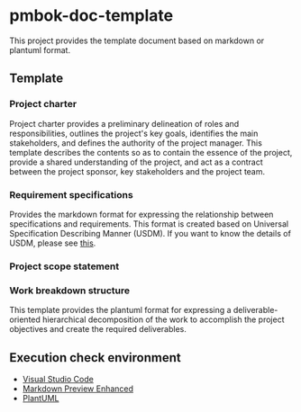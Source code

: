 # pmbok-doc-template

This project provides the template document based on markdown or plantuml format.

## Template

### Project charter

Project charter provides a preliminary delineation of roles and
responsibilities, outlines the project's key goals, identifies
the main stakeholders, and defines the authority of the project manager.
This template describes the contents so as to contain the essence of
the project, provide a shared understanding of the project,
and act as a contract between the project sponsor, key stakeholders
and the project team.

### Requirement specifications

Provides the markdown format for expressing the relationship between specifications and requirements.
This format is created based on Universal Specification Describing Manner (USDM).
If you want to know the details of USDM, please see [this](https://www.jreast.co.jp/e/development/tech/pdf_33/tec-33-33-36eng.pdf).

### Project scope statement

### Work breakdown structure

This template provides the plantuml format for expressing a deliverable-oriented
hierarchical decomposition of the work to accomplish the project objectives
and create the required deliverables.

## Execution check environment

* [Visual Studio Code](https://code.visualstudio.com/)
* [Markdown Preview Enhanced](https://marketplace.visualstudio.com/items?itemName=shd101wyy.markdown-preview-enhanced)
* [PlantUML](https://marketplace.visualstudio.com/items?itemName=jebbs.plantuml)
